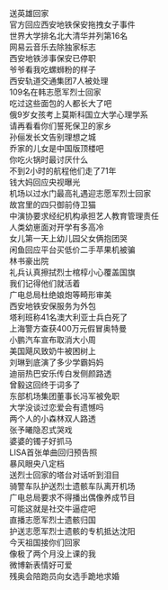 送英雄回家  
官方回应西安地铁保安拖拽女子事件  
世界大学排名北大清华并列第16名  
网易云音乐去除独家标志  
西安地铁涉事保安已停职  
爷爷看我吃螺蛳粉的样子  
西安轨道交通集团7人被处理  
109名在韩志愿军烈士回家  
吃过这些面包的人都长大了吧  
俄9岁女孩考上莫斯科国立大学心理学系  
请再看看你们誓死保卫的家乡  
孙俪发长文告别理想之城  
乔家的儿女是中国版顶楼吧  
你吃火锅时最讨厌什么  
不到2小时的航程他们走了71年  
钱大妈回应央视曝光  
机场以过水门最高礼遇迎志愿军烈士回家  
故宫里的四只御前侍卫猫  
中演协要求经纪机构承担艺人教育管理责任  
人类幼崽面对开学有多高冷  
女儿第一天上幼儿园父女俩抱团哭  
闲鱼回应平台买低价二手苹果机被骗  
林书豪出院  
礼兵认真擦拭烈士棺椁小心覆盖国旗  
我们记得他们就活着  
广电总局杜绝娘炮等畸形审美  
西安地铁安保服务为外包  
塔利班称41名澳大利亚士兵白死了  
上海警方查获400万元假冒奥特曼  
小鹏汽车宣布取消大小周  
美国飓风致奶牛被困树上  
刘琳到底演了多少学霸妈妈  
迪丽热巴安乐传白发侧颜路透  
曾毅这回终于词多了  
东部机场集团董事长冯军被免职  
大学没谈过恋爱会有遗憾吗  
两个人的小森林双人路透  
张予曦隐忍式哭戏  
婆婆的镯子好抓马  
LISA首张单曲回归预告照  
暴风眼央八定档  
送烈士回家的塔台对话听到泪目  
骑警车队护送烈士遗骸车队离开机场  
广电总局要求不得播出偶像养成节目  
可能这就是社交牛逼症吧  
直播志愿军烈士遗骸归国  
护送志愿军烈士遗骸的专机抵达沈阳  
今天祖国接你们回家  
像极了两个月没上课的我  
微博新表情好可爱  
残奥会陪跑员向女选手跪地求婚  
